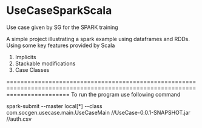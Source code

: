 # UseCaseSparkScala
Use case given by SG for the SPARK training

A simple project illustrating a spark example using dataframes and RDDs.
Using some key features provided by Scala
1. Implicits
2. Stackable modifications
3. Case Classes

==============================================================================================================================
To run the program use following command

spark-submit --master local[*]  --class com.socgen.usecase.main.UseCaseMain /<Path to generated jar file>/UseCase-0.0.1-SNAPSHOT.jar /<Path to auth.csv file>/auth.csv
